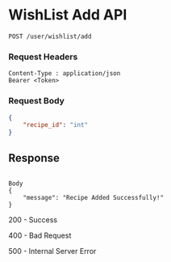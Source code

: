 # WishList Add API 
```
POST /user/wishlist/add
```
 
### Request Headers
```
Content-Type : application/json
Bearer <Token>

```

### Request Body
``` json
{
    "recipe_id": "int"
}
```
## Response
```

Body
{
    "message": "Recipe Added Successfully!"
}

```
200 - Success

400 - Bad Request 

500 - Internal Server Error

